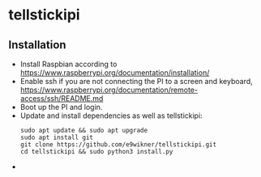 # tellstickipi

## Installation

- Install Raspbian according to https://www.raspberrypi.org/documentation/installation/
- Enable ssh if you are not connecting the PI to a screen and keyboard, https://www.raspberrypi.org/documentation/remote-access/ssh/README.md
- Boot up the PI and login.
- Update and install dependencies as well as tellstickipi:
    ```
    sudo apt update && sudo apt upgrade
    sudo apt install git
    git clone https://github.com/e9wikner/tellstickipi.git
    cd tellstickipi && sudo python3 install.py
    ```
- 